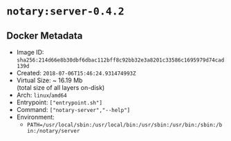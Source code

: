 # `notary:server-0.4.2`

## Docker Metadata

- Image ID: `sha256:214d66e8b30dbf6dbac112bff8c92bb32e3a8201c33586c1695979d74cad139d`
- Created: `2018-07-06T15:46:24.931474993Z`
- Virtual Size: ~ 16.19 Mb  
  (total size of all layers on-disk)
- Arch: `linux`/`amd64`
- Entrypoint: `["entrypoint.sh"]`
- Command: `["notary-server","--help"]`
- Environment:
  - `PATH=/usr/local/sbin:/usr/local/bin:/usr/sbin:/usr/bin:/sbin:/bin:/notary/server`
